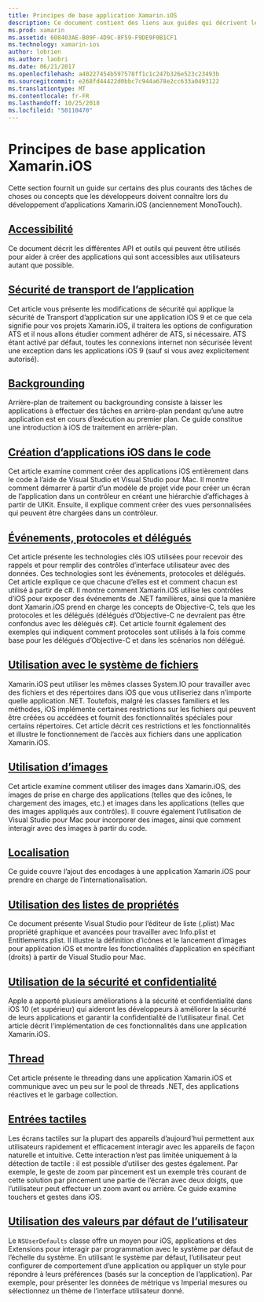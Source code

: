 ```yaml
---
title: Principes de base application Xamarin.iOS
description: Ce document contient des liens aux guides qui décrivent les concepts fondamentaux du développement Xamarin.iOS, telles que la sécurité de transport d’application, backgrounding, événements et le threading.
ms.prod: xamarin
ms.assetid: 608403AE-B09F-4D9C-8F59-F9DE9F0B1CF1
ms.technology: xamarin-ios
author: lobrien
ms.author: laobri
ms.date: 06/21/2017
ms.openlocfilehash: a40227454b597578ff1c1c247b326e523c23493b
ms.sourcegitcommit: e268fd44422d0bbc7c944a678e2cc633a0493122
ms.translationtype: MT
ms.contentlocale: fr-FR
ms.lasthandoff: 10/25/2018
ms.locfileid: "50110470"
---
```

# <a name="xamarinios-application-fundamentals"></a>Principes de base application Xamarin.iOS

Cette section fournit un guide sur certains des plus courants des tâches de choses ou concepts que les développeurs doivent connaître lors du développement d’applications Xamarin.iOS (anciennement MonoTouch).

## <a name="accessibilityiosapp-fundamentalsaccessibilitymd"></a>[Accessibilité](~/ios/app-fundamentals/accessibility.md)

Ce document décrit les différentes API et outils qui peuvent être utilisés pour aider à créer des applications qui sont accessibles aux utilisateurs autant que possible.

## <a name="app-transport-securityiosapp-fundamentalsatsmd"></a>[Sécurité de transport de l’application](~/ios/app-fundamentals/ats.md)

Cet article vous présente les modifications de sécurité qui applique la sécurité de Transport d’application sur une application iOS 9 et ce que cela signifie pour vos projets Xamarin.iOS, il traitera les options de configuration ATS et il nous allons étudier comment adhérer de ATS, si nécessaire. ATS étant activé par défaut, toutes les connexions internet non sécurisée lèvent une exception dans les applications iOS 9 (sauf si vous avez explicitement autorisé).

## <a name="backgroundingiosapp-fundamentalsbackgroundingindexmd"></a>[Backgrounding](~/ios/app-fundamentals/backgrounding/index.md)

Arrière-plan de traitement ou backgrounding consiste à laisser les applications à effectuer des tâches en arrière-plan pendant qu’une autre application est en cours d’exécution au premier plan. Ce guide constitue une introduction à iOS de traitement en arrière-plan.

## <a name="creating-ios-applications-in-codeiosapp-fundamentalsios-code-onlymd"></a>[Création d’applications iOS dans le code](~/ios/app-fundamentals/ios-code-only.md)

Cet article examine comment créer des applications iOS entièrement dans le code à l’aide de Visual Studio et Visual Studio pour Mac. Il montre comment démarrer à partir d’un modèle de projet vide pour créer un écran de l’application dans un contrôleur en créant une hiérarchie d’affichages à partir de UIKit. Ensuite, il explique comment créer des vues personnalisées qui peuvent être chargées dans un contrôleur.

## <a name="events-protocols-and-delegatesiosapp-fundamentalsdelegates-protocols-and-eventsmd"></a>[Événements, protocoles et délégués](~/ios/app-fundamentals/delegates-protocols-and-events.md)

Cet article présente les technologies clés iOS utilisées pour recevoir des rappels et pour remplir des contrôles d’interface utilisateur avec des données. Ces technologies sont les événements, protocoles et délégués. Cet article explique ce que chacune d’elles est et comment chacun est utilisé à partir de c#. Il montre comment Xamarin.iOS utilise les contrôles d’iOS pour exposer des événements de .NET familières, ainsi que la manière dont Xamarin.iOS prend en charge les concepts de Objective-C, tels que les protocoles et les délégués (délégués d’Objective-C ne devraient pas être confondus avec les délégués c#). Cet article fournit également des exemples qui indiquent comment protocoles sont utilisés à la fois comme base pour les délégués d’Objective-C et dans les scénarios non délégué.

## <a name="working-with-the-file-systemiosapp-fundamentalsfile-systemmd"></a>[Utilisation avec le système de fichiers](~/ios/app-fundamentals/file-system.md)

Xamarin.iOS peut utiliser les mêmes classes System.IO pour travailler avec des fichiers et des répertoires dans iOS que vous utiliseriez dans n’importe quelle application .NET. Toutefois, malgré les classes familiers et les méthodes, iOS implémente certaines restrictions sur les fichiers qui peuvent être créées ou accédées et fournit des fonctionnalités spéciales pour certains répertoires. Cet article décrit ces restrictions et les fonctionnalités et illustre le fonctionnement de l’accès aux fichiers dans une application Xamarin.iOS.

## <a name="working-with-imagesiosapp-fundamentalsimages-iconsindexmd"></a>[Utilisation d’images](~/ios/app-fundamentals/images-icons/index.md)

Cet article examine comment utiliser des images dans Xamarin.iOS, des images de prise en charge des applications (telles que des icônes, le chargement des images, etc.) et images dans les applications (telles que des images appliqués aux contrôles). Il couvre également l’utilisation de Visual Studio pour Mac pour incorporer des images, ainsi que comment interagir avec des images à partir du code.

## <a name="localizationiosapp-fundamentalslocalizationindexmd"></a>[Localisation](~/ios/app-fundamentals/localization/index.md)

Ce guide couvre l’ajout des encodages à une application Xamarin.iOS pour prendre en charge de l’internationalisation.

## <a name="working-with-property-listsiosapp-fundamentalsindexmd"></a>[Utilisation des listes de propriétés](~/ios/app-fundamentals/index.md)

Ce document présente Visual Studio pour l’éditeur de liste (.plist) Mac propriété graphique et avancées pour travailler avec Info.plist et Entitlements.plist. Il illustre la définition d’icônes et le lancement d’images pour application iOS et montre les fonctionnalités d’application en spécifiant (droits) à partir de Visual Studio pour Mac.

## <a name="working-with-security-and-privacyiosapp-fundamentalssecurity-privacymd"></a>[Utilisation de la sécurité et confidentialité](~/ios/app-fundamentals/security-privacy.md)

Apple a apporté plusieurs améliorations à la sécurité et confidentialité dans iOS 10 (et supérieur) qui aideront les développeurs à améliorer la sécurité de leurs applications et garantir la confidentialité de l’utilisateur final. Cet article décrit l’implémentation de ces fonctionnalités dans une application Xamarin.iOS.

## <a name="threadingiosapp-fundamentalsthreadingmd"></a>[Thread](~/ios/app-fundamentals/threading.md)

Cet article présente le threading dans une application Xamarin.iOS et communique avec un peu sur le pool de threads .NET, des applications réactives et le garbage collection.

## <a name="touchiosapp-fundamentalstouchindexmd"></a>[Entrées tactiles](~/ios/app-fundamentals/touch/index.md)

Les écrans tactiles sur la plupart des appareils d’aujourd'hui permettent aux utilisateurs rapidement et efficacement interagir avec les appareils de façon naturelle et intuitive. Cette interaction n’est pas limitée uniquement à la détection de tactile : il est possible d’utiliser des gestes également. Par exemple, le geste de zoom par pincement est un exemple très courant de cette solution par pincement une partie de l’écran avec deux doigts, que l’utilisateur peut effectuer un zoom avant ou arrière. Ce guide examine touchers et gestes dans iOS.

## <a name="working-with-user-defaultsiosapp-fundamentalsuser-defaultsmd"></a>[Utilisation des valeurs par défaut de l’utilisateur](~/ios/app-fundamentals/user-defaults.md)

Le `NSUserDefaults` classe offre un moyen pour iOS, applications et des Extensions pour interagir par programmation avec le système par défaut de l’échelle du système. En utilisant le système par défaut, l’utilisateur peut configurer de comportement d’une application ou appliquer un style pour répondre à leurs préférences (basés sur la conception de l’application). Par exemple, pour présenter les données de métrique vs Imperial mesures ou sélectionnez un thème de l’interface utilisateur donné.
